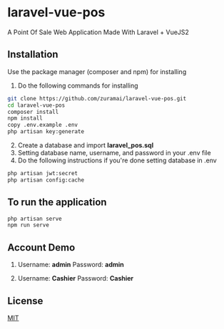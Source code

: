 # laravel-vue-pos
A Point Of Sale Web Application Made With Laravel + VueJS2

## Installation

Use the package manager (composer and npm) for installing

1. Do the following commands for installing
```bash
git clone https://github.com/zuramai/laravel-vue-pos.git
cd laravel-vue-pos
composer install
npm install
copy .env.example .env
php artisan key:generate
```

2. Create a database and import **laravel_pos.sql** 
3. Setting database name, username, and password in your .env file
4. Do the following instructions if you're done setting database in .env
```bash
php artisan jwt:secret
php artisan config:cache
```

## To run the application
```bash
php artisan serve
npm run serve
```


## Account Demo
1.  Username: **admin**
    Password: **admin**

2.  Username: **Cashier**
    Password: **Cashier**
    
    
## License
[MIT](https://choosealicense.com/licenses/mit/)
